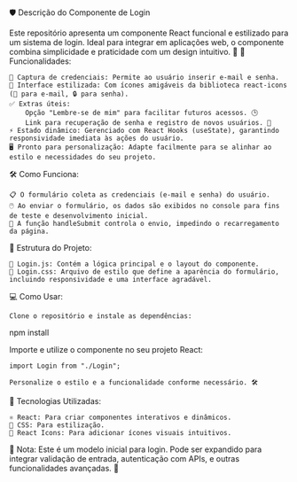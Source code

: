 🛡️ Descrição do Componente de Login

Este repositório apresenta um componente React funcional e estilizado para um sistema de login. Ideal para integrar em aplicações web, o componente combina simplicidade e praticidade com um design intuitivo. 🚀
🌟 Funcionalidades:

    🔑 Captura de credenciais: Permite ao usuário inserir e-mail e senha.
    🎨 Interface estilizada: Com ícones amigáveis da biblioteca react-icons (👤 para e-mail, 🔒 para senha).
    ✅ Extras úteis:
        Opção "Lembre-se de mim" para facilitar futuros acessos. 🕒
        Link para recuperação de senha e registro de novos usuários. 🔗
    ⚡ Estado dinâmico: Gerenciado com React Hooks (useState), garantindo responsividade imediata às ações do usuário.
    🖥️ Pronto para personalização: Adapte facilmente para se alinhar ao estilo e necessidades do seu projeto.

🛠️ Como Funciona:

    📋 O formulário coleta as credenciais (e-mail e senha) do usuário.
    🖱️ Ao enviar o formulário, os dados são exibidos no console para fins de teste e desenvolvimento inicial.
    🔄 A função handleSubmit controla o envio, impedindo o recarregamento da página.

📁 Estrutura do Projeto:

    📄 Login.js: Contém a lógica principal e o layout do componente.
    🎨 Login.css: Arquivo de estilo que define a aparência do formulário, incluindo responsividade e uma interface agradável.

💻 Como Usar:

    Clone o repositório e instale as dependências:

npm install

Importe e utilize o componente no seu projeto React:

    import Login from "./Login";

    Personalize o estilo e a funcionalidade conforme necessário. 🛠️

🚧 Tecnologias Utilizadas:

    ⚛️ React: Para criar componentes interativos e dinâmicos.
    🎨 CSS: Para estilização.
    🎉 React Icons: Para adicionar ícones visuais intuitivos.

🔐 Nota: Este é um modelo inicial para login. Pode ser expandido para integrar validação de entrada, autenticação com APIs, e outras funcionalidades avançadas. 🎯
